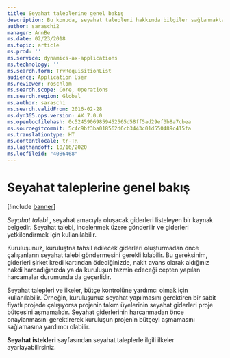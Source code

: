```yaml
---
title: Seyahat taleplerine genel bakış
description: Bu konuda, seyahat talepleri hakkında bilgiler sağlanmaktadır. Seyahat talebi, seyahat amacıyla oluşacak giderleri listeler.
author: saraschi2
manager: AnnBe
ms.date: 02/23/2018
ms.topic: article
ms.prod: ''
ms.service: dynamics-ax-applications
ms.technology: ''
ms.search.form: TrvRequisitionList
audience: Application User
ms.reviewer: roschlom
ms.search.scope: Core, Operations
ms.search.region: Global
ms.author: saraschi
ms.search.validFrom: 2016-02-28
ms.dyn365.ops.version: AX 7.0.0
ms.openlocfilehash: 0c52459069859452565d58ff5ad29ef3b8a7cbea
ms.sourcegitcommit: 5c4c9bf3ba018562d6cb3443c01d550489c415fa
ms.translationtype: HT
ms.contentlocale: tr-TR
ms.lasthandoff: 10/16/2020
ms.locfileid: "4086468"
---
```

# <a name="travel-requisitions-overview"></a>Seyahat taleplerine genel bakış

[!include [banner](../includes/banner.md)]

*Seyahat talebi* , seyahat amacıyla oluşacak giderleri listeleyen bir kaynak belgedir. Seyahat talebi, incelenmek üzere gönderilir ve giderleri yetkilendirmek için kullanılabilir.

Kuruluşunuz, kuruluştna tahsil edilecek giderleri oluşturmadan önce çalışanların seyahat talebi göndermesini gerekli kılabilir. Bu gereksinim, giderleri şirket kredi kartından ödediğinizde, nakit avans olarak aldığınız nakdi harcadığınızda ya da kuruluşun tazmin edeceği cepten yapılan harcamalar durumunda da geçerlidir.

Seyahat talepleri ve ilkeler, bütçe kontrolüne yardımcı olmak için kullanılabilir. Örneğin, kuruluşunuz seyahat yapılmasını gerektiren bir sabit fiyatlı projede çalışıyorsa projenin takım üyelerinin seyahat giderleri proje bütçesini aşmamalıdır. Seyahat giderlerinin harcanmadan önce onaylanmasını gerektirerek kuruluşun projenin bütçeyi aşmamasını sağlamasına yardımcı olabilir.

**Seyahat istekleri** sayfasından seyahat taleplerle ilgili ilkeler ayarlayabilirsiniz.
